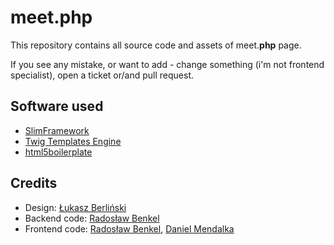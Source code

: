 meet.php
===

This repository contains all source code and assets of meet.**php** page. 

If you see any mistake, or want to add - change something (i'm not frontend specialist), open a ticket or/and pull request. 

Software used
---

* [SlimFramework](http://www.slimframework.com/)
* [Twig Templates Engine](http://twig.sensiolabs.org/)
* [html5boilerplate](http://html5boilerplate.com/)

Credits
---

* Design: [Łukasz Berliński](http://lukaszberlinski.pl/)
* Backend code: [Radosław Benkel](http://www.rbenkel.me)
* Frontend code: [Radosław Benkel](http://www.rbenkel.me), [Daniel Mendalka](http://about.me/daniel.mendalka)